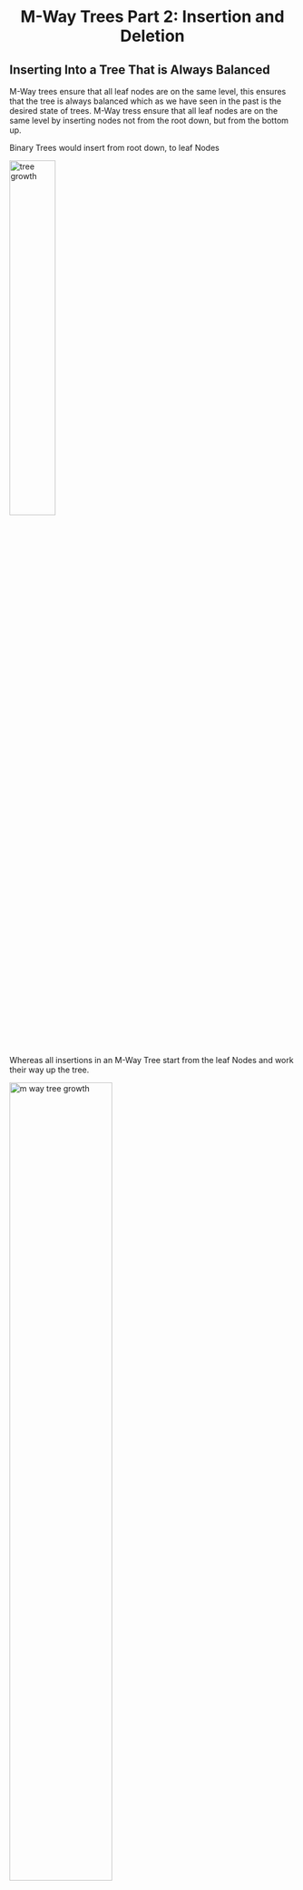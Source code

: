 <div align="center"><h1> M-Way Trees Part 2: Insertion and Deletion</h1></div>

## Inserting Into a Tree That is Always Balanced

M-Way trees ensure that all leaf nodes are on the same level, this ensures that the tree is always balanced which as we
have seen in the past is the desired state of trees. M-Way tress ensure that all leaf nodes are on the same level by
inserting nodes not from the root down, but from the bottom up.

Binary Trees would insert from root down, to leaf Nodes

<img src="images/tree_growth.png" alt="tree growth" width="40%">

Whereas all insertions in an M-Way Tree start from the leaf Nodes and work their way up the tree.

<img src="images/m_way_tree_growth.png" alt="m way tree growth" width="60%">

We always add element on the leaf level, and if the node oveflows we split the node into two and move elements up within
the M-Way tree. Assume we start with a single Node, we insert elements into the Nodes child array as they come in,
foreach new element add the element into the `child array` in `ascending` order.

### Inserting elements into the Array in Order

A lazy approach would be to insert the element in the back of the array and then call a sorting algorithm on the array,
an alternative (eager) approach would be to instead insert the items in order from the start. If you which to perform an
inorder insertion. To do this you can make use of the following sudo code

```kotlin
fun <T> insert(node: BTreeNode, element: T) {

    val tmpArray = new element [node.keys.length - 1]

    for (i in 0..node.keys.length) {

        if (node.keys[i] == null) {
            tmpArray[i] = element

            node.keys = tmpArray
            return
        }

        if (node.keys[i] > element) {
            // we need to shift all the values from this point up by 1 after we add the new value in tmp
            tmpArray[i] = element
            while (node.keys[i] != null) {
                tmpArray[i + 1] = node.keys[i++]
            } // there is a slight problem with this code you'll see it now

            node.keys = tmpArray
            return
        }

        tmpArray[i] = node.keys[i]
    }
}
```

<img src="images/insert_b_tree.png" alt="insert single node" width="80%">

### What happens when we Overflow?

The above code works very well if and only if the number of elements in the array is **NOT** greater than the size of
the children's Array. If true we could run into an `INDEX_OUT_OF_BOUNDS` exception or worse the code could finish
executing without adding the element at all, and at no point write out any warning as to why the element was not added (
In programming this is called a silent error and is really bad).

<img src="images/insert_overflow.png" alt="insert overflow" width="80%">

### Solution

Well thanks to us writing smart code we don't really need to change much at all. A good solution is to always create an
array 1 size larger than the child array and to handle the scenario in which you would overflow the child array only
when that happens. To do this we can modify the first line in the above code to the following.

> `val tmpArray = new element [node.children.length]`

Now `tmpArray` is always one bigger than child array. All that's left to do is handle the case when child array
overflows, we can tell when the child array would have overflown if the last value in `tmpArray` is not `null`.

```kotlin
fun <T> insert(node: BTreeNode, element: T) {

    val tmpArray = new element [node.keys.length] // tmp is 1 size bigger

    for (i in 0..node.keys.length) {

        if (node.keys[i] == null) {
            tmpArray[i] = element

            // don't set child array yet
            break // break instead of returning now
        }

        if (node.keys[i] > element) {

            tmpArray[i] = element
            while (node.keys[i] != null) {
                tmpArray[i + 1] = node.keys[i++]
            }

            // don't set child array yet
            break // break instead of returning now
        }

        tmpArray[i] = node.keys[i]
    }

    // check to see if you should split the node
    if (tmpArray[tmpArray.length - 1] != null) {
        splitNode(tmpArray, node)
    } else {
        // copy tmpArray into child array 
        ...
    }
}
```

## Node Splitting

Node Splitting is what happens when a Nodes child array overflows, in this case we take one Node and make it two. There
are 2 types of Node overflow, the first is a regular overflow of a Leaf Node or Non-Leaf Node.

<img src="images/overflow_solution.png" alt="overflow flow solution">

### Splitting non Root Node

In this case the element is added to the child array the array must be ordered in a new array of child array size plus
1, then the value at the middle position of the array (this works better when the *max degree is odd*) is selected as a
divider. The middle element moves up and is placed in the parents key array in order. The two remaining halves of the
element key are then places in two Nodes, (you already had one you will need to create a second node and place the right
half of the elements in that Node). The new Node is then placed in the parents reference array and that array must then
be adjusted as well.

<img src="images/insert_non_root_overflow.png" alt="overflow on non root node">

### Splitting on Root

The second case of Splitting is Splitting the root Node. Every time you split the root Node, the height of the tree
grows by 1. You follow the same process as before with the root node, you order the key array with n + 1 elements, split
by middle element and create a new node. This new Node becomes the new Root and only has the single middle element you
split the array with. You then create another new node which will contain the right half of the previously overflowing
Node. Once you have the two new Siblings you will have to update each of their children arrays to make sure that they
are valid, in that each immediate child to Roots children arrays contain 1 + the number of keys in the elements array.

<img src="images/insert_root_overflow.png" alt="overflow on root node" width="80%">

> **NB!!** In summary inserting has the following few conditions you should make sure you are looking out for

1. Insert happened on a leaf node and no overflow occurred
2. Insert happened on a leaf node and overflow did occur
3. overflow traversed up all the way to root node

## Deleting Elements

Deleting elements in a BTree is one of the hardest operations in this course. If you can manage to understan this the
rest of the course will be easy.

There are 2 Primary cases

1. Deleting from a Leaf Node
2. Deleting from a non Leaf Node

### 1. Deleting a Leaf Node

When deleting from a leaf there are 2 Secondary conditions:

1. The leaf remains at least half full
2. The leaf underflow's

#### Deleting and no Underflow

When deleting an item from the leaf and the item does not key array does not underflow all that happens is the item is
removed, and we move all the other item in the array up by one.

<img src="images/simple_delete.png" alt="simple delete">

You can make use of the following sudo code:

```kotlin
fun <T> removeFromLeaf(element: T, node: BTreeNode) {

    val underflowIndex = node.keys.length / 2
    val tmpArray = new T [node.keys.length]

    for (i in 0..node.keys.length) {

        if (node.keys[i] != null && node.keys[i] == element) {
            while (i + 1 < node.keys.length && node.keys[i + 1] != null) {
                tmpArray[i] = node.keys[++i] // this ++i updates i before it is used in the assignment
            }
            break
        }

        tmpArray[i] = node.keys[i]
    }

    node.keys = tmpArray

    if (node.keys[underflowIndex] == null) {
        mergeNodes()
    }
}

```

## Merge Nodes

If splitting is what happens when a Node overflows then Merging is what happens when a Node underflow's. In this
scenario there are an additional two cases we need to consider.

1. Either the Nodes left or right sibling has at the minimum amount of nodes after deletion
2. Neither the left nor right sibling has a greater than minim number of keys after deletion

### Help from a Sibling

If either the right or left sibling has a spare element, meaning if we take an element from their key array they will
not underflow, then we can `"borrow"` one of their elements. The default behaviour is to first check the left sibling
and then check right sibling but make sure to read the question to know which rule applies to you.

#### Borrowing from the Left Sibling

When borrowing from the left sibling take the rightmost key and move it up to the parent divider key, then move the
parent divider key and move it down to into the leftmost position in the underflowing Node.

<img src="images/borrowing_from_left.png" alt="Borrowing from your left sibling">

#### Borrowing from the Right Sibling

When borrowing from the right sibling take the leftmost key and move it up to the parent divider key, then move that
parent divider key and place it at the rightmost position in the underflowing Node

<img src="images/borrowing_from_right.png" alt="borrowing from right sibling">

#### There are 2 Edge cases to consider

The Leftmost child node will not have a left Sibling, and the Rightmost node will not have a right sibling. In each case
we must deffer to only using one sibling as a reference this means we will also need to add the condition has a Left or
Right Sibling.

### No Help from a Sibling

In the event that neither the Left nor Right sibling has any spare elements you can borrow, merge with the Left Node. In
the event that you can not merge with you immediate left Node (you do not have a left sibling merge with your right
sibling). <br />
When you merge with a sibling Node you combine the key arrays of the two sibling Nodes, **WITH** the `parent key` that
divides the two keys as well, this means you will be removing an item from the parent Node as well, so be sure to check
if the parent underflows as well.

#### Merge with the Left Sibling

In the default event merging with Left sibling you can follow these steps.

<img src="images/merge_left.png" alt="merge with left node">

#### Merging with the Right Sibling

When you cannot merge with the Left sibling, merge with the right

<img src="images/merge_right.png" alt="merge with right node">

#### Picking the Node to merge into

You can save yourself a lot of time by picking the correct node to merge with when merging with siblings. If you pick
the node that has the lowest value of the elements then you do NOT need to worry about shifting values in the array
which will make your code much simpler. The Sibling with the lowest value will always be the left Sibling of the two
nodes, in both Left and right Merges.


> NB!! A nice check to make sure you Merged and Split correctly, Merging will always Fill a Node once complete,
> Splitting will always make two Nodes that have a 50% capacity

### 2. Deleting Non Leaf Nodes

Deleting non leaf nodes would be quite an illogical operation, keys and references would need to be rebalanced, and the
whole tree restructured. We can circumnavigate such a scenario by ensuring that we instead only delete on leaf nodes.

To make sure we only delete on leaf nodes we can make use of a familiar technique delete by `copying with predecessor`
or delete by `copying with successor`. Which algorithm you chose depends on the question asked, always ensure that you
read the assignment spec carefully.

### Finding the Predecessor or Successor

As before to find the immediate predecessor go one left and as far right as possible. To find the Successor go one right
and as far left as possible.

When looking for a predecessor for a Node that is not one level above the Leaf Nodes level you will have to make use of
the rightmost reference node in each level until you encounter the leaf level, the inverse applies to finding the
successor of the element (make use of the leftmost node).

## Deletion Summary

> In Summary deleting an element from an M-Way tree has the following conditions which you should look out for

1. Deleting from a Leaf Node
    1. When deleting a Leaf the Node does not underflow
    2. When deleting a Leaf the Node does underflow
        1. When the Node underflows, Left sibling has a spare element
            * Has a Left Sibling
        2. When the Node underflows, Right sibling has a spare element
            * Has a Right Sibling
        3. Neither Left nor Right sibling has a spare element
            * Merge left if has Left sibling
            * Merge right if you do not have a Left sibling
2. Deleting from a Non Leaf Node
    1. Using delete by Predecessor
    2. Using delete by Successor

## Helpful Link

You can make use of the following [online visualizer](https://www.cs.usfca.edu/~galles/visualization/BTree.html) to
build an M-Way tree from scratch and see how it is generated.
